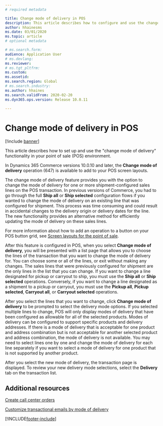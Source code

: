 ```yaml
---
# required metadata

title: Change mode of delivery in POS
description: This article describes how to configure and use the change mode of delivery operation in POS.
author: hhainesms
ms.date: 03/01/2020
ms.topic: article
# optional metadata

# ms.search.form: 
audience: Application User
# ms.devlang: 
ms.reviewer: 
# ms.tgt_pltfrm: 
ms.custom: 
ms.assetid: 
ms.search.region: Global
# ms.search.industry: 
ms.author: hhaines
ms.search.validFrom: 2020-02-20
ms.dyn365.ops.version: Release 10.0.11

---
```


# Change mode of delivery in POS

[!include [banner](includes/banner.md)]

This article describes how to set up and use the "change mode of delivery" functionality in your point of sale (POS) environment. 

In Dynamics 365 Commerce versions 10.0.10 and later, the **Change mode of delivery** operation (647) is available to add to your POS screen layouts.

The change mode of delivery feature provides you with the option to change the mode of delivery for one or more shipment-configured sales lines on the POS transaction. In previous versions of Commerce, you had to go through the full **Ship all** or **Ship selected** configuration flows if you wanted to change the mode of delivery on an existing line that was configured for shipment. This process was time consuming and could result in accidental changes to the delivery origin or delivery dates for the line. The new functionality provides an alternative method for efficiently updating the mode of delivery on these sales lines.

For more information about how to add an operation to a button on your POS button grid, see [Screen layouts for the point of sale](pos-screen-layouts.md).

After this feature is configured in POS, when you select **Change mode of delivery**, you will be presented with a list page that allows you to choose the lines of the transaction that you want to change the mode of delivery for. You can choose some or all of the lines, or exit without making any changes. The sales lines that were previously configured for shipment are the only lines in the list that you can change. If you want to change a line designated for pickup or carryout to ship, you must use the **Ship all** or **Ship selected** operations. Conversely, if you want to change a line designated as a shipment to a pickup or carryout, you must use the  **Pickup all**, **Pickup selected**, **Carryout all**, or **Carryout selected** operations.

After you select the lines that you want to change, click **Change mode of delivery** to be prompted to select the delivery mode options. If you selected multiple lines to change, POS will only display modes of delivery that have been configured as allowable for all of the selected products. Modes of delivery can be configured to support specific products and delivery addresses. If there is a mode of delivery that is acceptable for one product and address combination but is not acceptable for another selected product and address combination, the mode of delivery is not available. You may need to select lines one by one and change the mode of delivery for each line separately if you want to select a mode of delivery for one product that is not supported by another product.  

After you select the new mode of delivery, the transaction page is displayed. To review your new delivery mode selections, select the **Delivery** tab on the transaction list.

## Additional resources

[Create call center orders](tasks/create-call-center-orders.md)

[Customize transactional emails by mode of delivery](customize-email-delivery-mode.md)


[!INCLUDE[footer-include](../includes/footer-banner.md)]